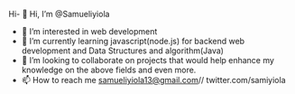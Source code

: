 Hi- 👋 Hi, I’m @Samueliyiola
- 👀 I’m interested in web development
- 🌱 I’m currently learning javascript(node.js) for backend web development and Data Structures and algorithm(Java)
- 💞️ I’m looking to collaborate on projects that would help enhance my knowledge on the above fields and even more.
- 📫 How to reach me samueliyiola13@gmail.com// twitter.com/samiyiola

<!---
Samueliyiola/Samueliyiola is a ✨ special ✨ repository because its `README.md` (this file) appears on your GitHub profile.
You can click the Preview link to take a look at your changes.
--->
